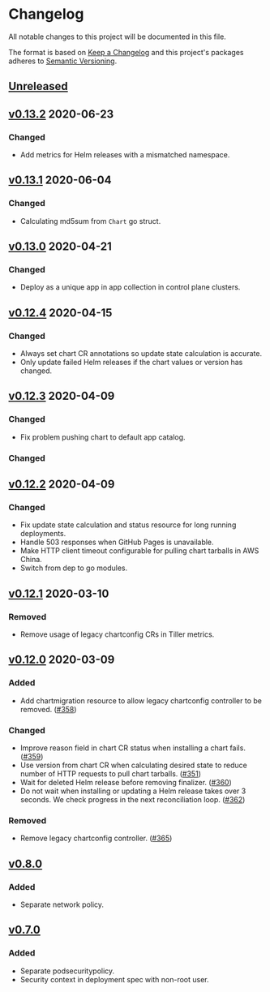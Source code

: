 # Changelog

All notable changes to this project will be documented in this file.

The format is based on [Keep a Changelog](http://keepachangelog.com/en/1.0.0/)
and this project's packages adheres to [Semantic Versioning](http://semver.org/spec/v2.0.0.html).

## [Unreleased]

## [v0.13.2] 2020-06-23

### Changed

- Add metrics for Helm releases with a mismatched namespace.

## [v0.13.1] 2020-06-04

### Changed

- Calculating md5sum from `Chart` go struct.

## [v0.13.0] 2020-04-21

### Changed

- Deploy as a unique app in app collection in control plane clusters.

## [v0.12.4] 2020-04-15

### Changed

- Always set chart CR annotations so update state calculation is accurate.
- Only update failed Helm releases if the chart values or version has changed.

## [v0.12.3] 2020-04-09

### Changed

- Fix problem pushing chart to default app catalog.

### Changed

## [v0.12.2] 2020-04-09

### Changed

- Fix update state calculation and status resource for long running deployments.
- Handle 503 responses when GitHub Pages is unavailable.
- Make HTTP client timeout configurable for pulling chart tarballs in AWS China.
- Switch from dep to go modules.

## [v0.12.1] 2020-03-10

### Removed

- Remove usage of legacy chartconfig CRs in Tiller metrics.

## [v0.12.0] 2020-03-09

### Added

- Add chartmigration resource to allow legacy chartconfig controller to be
removed. ([#358](https://github.com/giantswarm/chart-operator/pull/358))

### Changed

- Improve reason field in chart CR status when installing a chart fails. ([#359](https://github.com/giantswarm/chart-operator/pull/359))
- Use version from chart CR when calculating desired state to reduce number of
HTTP requests to pull chart tarballs. ([#351](https://github.com/giantswarm/chart-operator/pull/353))
- Wait for deleted Helm release before removing finalizer. ([#360](https://github.com/giantswarm/chart-operator/pull/360))
- Do not wait when installing or updating a Helm release takes over 3 seconds.
We check progress in the next reconciliation loop. ([#362](https://github.com/giantswarm/chart-operator/pull/362))

### Removed

- Remove legacy chartconfig controller. ([#365](https://github.com/giantswarm/chart-operator/pull/365))

## [v0.8.0]

### Added

- Separate network policy.

## [v0.7.0]

### Added

- Separate podsecuritypolicy.
- Security context in deployment spec with non-root user.

[Unreleased]: https://github.com/giantswarm/chart-operator/compare/v0.13.2..HEAD
[v0.13.2]: https://github.com/giantswarm/chart-operator/releases/tag/v0.13.2
[v0.13.1]: https://github.com/giantswarm/chart-operator/releases/tag/v0.13.1
[v0.13.0]: https://github.com/giantswarm/chart-operator/releases/tag/v0.13.0
[v0.12.4]: https://github.com/giantswarm/chart-operator/releases/tag/v0.12.4
[v0.12.3]: https://github.com/giantswarm/chart-operator/releases/tag/v0.12.3
[v0.12.2]: https://github.com/giantswarm/chart-operator/releases/tag/v0.12.2
[v0.12.1]: https://github.com/giantswarm/chart-operator/releases/tag/v0.12.1
[v0.12.0]: https://github.com/giantswarm/chart-operator/releases/tag/v0.12.0
[v0.8.0]: https://github.com/giantswarm/chart-operator/releases/tag/v0.8.0
[v0.7.0]: https://github.com/giantswarm/chart-operator/releases/tag/v0.7.0
